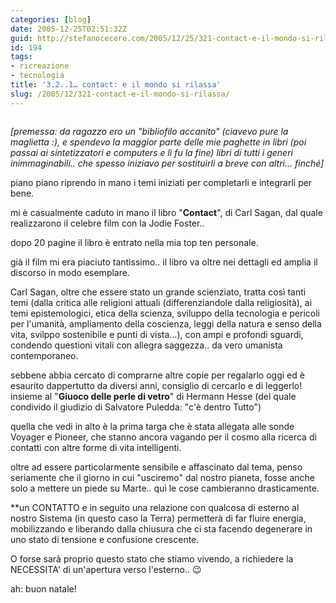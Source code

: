 ```yaml
---
categories: [blog]
date: 2005-12-25T02:51:32Z
guid: http://stefanocecere.com/2005/12/25/321-contact-e-il-mondo-si-rilassa/
id: 194
tags:
- ricreazione
- tecnologia
title: '3.2..1… contact: e il mondo si rilassa'
slug: /2005/12/321-contact-e-il-mondo-si-rilassa/
---
```


<a href="http://musicaememoria.altervista.org/la_storia_del_voyager.htm" target="_blank"><img src='/wp-content/piastra_sonda_pioneer.gif' alt='' align='center' /></a>

_[premessa: da ragazzo ero un "bibliofilo accanito" (ciavevo pure la maglietta :), e spendevo la maggior parte delle mie paghette in libri (poi passai ai sintetizzatori e computers e lì fu la fine) libri di tutti i generi inimmaginabili.. che spesso iniziavo per sostituirli a breve con altri… finché]_

piano piano riprendo in mano i temi iniziati per completarli e integrarli per bene.

mi è casualmente caduto in mano il libro "**Contact**", di Carl Sagan, dal quale realizzarono il celebre film con la Jodie Foster..

dopo 20 pagine il libro è entrato nella mia top ten personale.
  
già il film mi era piaciuto tantissimo.. il libro va oltre nei dettagli ed amplia il discorso in modo esemplare.
  
Carl Sagan, oltre che essere stato un grande scienziato, tratta così tanti temi (dalla critica alle religioni attuali (differenziandole dalla religiosità), ai temi epistemologici, etica della scienza, sviluppo della tecnologia e pericoli per l'umanità, ampliamento della coscienza, leggi della natura e senso della vita, svilppo sostenibile e punti di vista…), con ampi e profondi sguardi, condendo questioni vitali con allegra saggezza.. da vero umanista contemporaneo.

sebbene abbia cercato di comprarne altre copie per regalarlo oggi ed è esaurito dappertutto da diversi anni, consiglio di cercarlo e di leggerlo! insieme al "**Giuoco delle perle di vetro**" di Hermann Hesse (del quale condivido il giudizio di Salvatore Puledda: "c'è dentro Tutto")

quella che vedi in alto è la prima targa che è stata allegata alle sonde Voyager e Pioneer, che stanno ancora vagando per il cosmo alla ricerca di contatti con altre forme di vita intelligenti.
  
oltre ad essere particolarmente sensibile e affascinato dal tema, penso seriamente che il giorno in cui "usciremo" dal nostro pianeta, fosse anche solo a mettere un piede su Marte.. qui le cose cambieranno drasticamente.
  
**un CONTATTO e in seguito una relazione con qualcosa di esterno al nostro Sistema (in questo caso la Terra) permetterà di far fluire energia, mobilizzando e liberando dalla chiusura che ci sta facendo degenerare in uno stato di tensione e confusione crescente.</p> 

O forse sarà proprio questo stato che stiamo vivendo, a richiedere la NECESSITA' di un'apertura verso l'esterno..</strong> 😉

ah: buon natale!